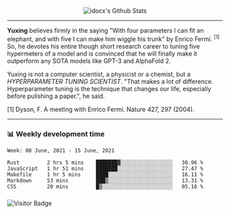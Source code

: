 <div align="center">
    <img align="center" src="https://github-readme-stats.vercel.app/api?username=idocx&show_icons=true&count_private=true&hide_border=true" alt="idocx's Github Stats"></img>
</div>

---

**Yuxing** believes firmly in the saying "With four parameters I can fit an elephant, and with five I can make him wiggle his trunk" by Enrico Fermi. <sup>[1]</sup> So, he devotes his entire though short research career to tuning five hypermeters of a model and is convinced that he will finally make it outperform any SOTA models like GPT-3 and AlphaFold 2.

Yuxing is not a computer scientist, a physicist or a chemist, but a *HYPERPARAMETER TUNING SCIENTIST*. "That makes a lot of difference. Hyperparameter tuning is the technique that changes our life, especially before pulishing a paper.", he said.

[1] Dyson, F. A meeting with Enrico Fermi. Nature 427, 297 (2004).


---

### 📊 Weekly development time
<!--START_SECTION:waka-->
```text
Week: 08 June, 2021 - 15 June, 2021

Rust         2 hrs 5 mins    ███████▓░░░░░░░░░░░░░░░░░   30.96 % 
JavaScript   1 hr 51 mins    ███████░░░░░░░░░░░░░░░░░░   27.47 % 
Makefile     1 hr 5 mins     ████░░░░░░░░░░░░░░░░░░░░░   16.11 % 
Markdown     53 mins         ███▒░░░░░░░░░░░░░░░░░░░░░   13.31 % 
CSS          20 mins         █▒░░░░░░░░░░░░░░░░░░░░░░░   05.16 % 
```
<!--END_SECTION:waka-->

### 

![Visitor Badge](https://visitor-badge.laobi.icu/badge?page_id=idocx.idocx)